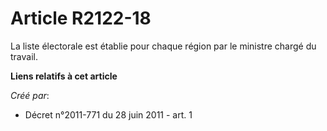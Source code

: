 # Article R2122-18

La liste électorale est établie pour chaque région par le ministre chargé du travail.

**Liens relatifs à cet article**

_Créé par_:

  - Décret n°2011-771 du 28 juin 2011 - art. 1
